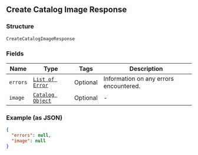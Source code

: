 ## Create Catalog Image Response

### Structure

`CreateCatalogImageResponse`

### Fields

| Name | Type | Tags | Description |
|  --- | --- | --- | --- |
| `errors` | [`List of Error`](/doc/models/error.md) | Optional | Information on any errors encountered. |
| `image` | [`Catalog Object`](/doc/models/catalog-object.md) | Optional | - |

### Example (as JSON)

```json
{
  "errors": null,
  "image": null
}
```

